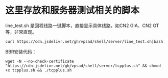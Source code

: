 # 这里存放和服务器测试相关的脚本
line_test.sh 是回程线路一键脚本，直接显示具体线路，如CN2 GIA、CN2 GT等，非常直观。

`curl https://cdn.jsdelivr.net/gh/vpsad/shell/server/line_test.sh|bash`

BBR安装代码：

`wget -N --no-check-certificate "https://cdn.jsdelivr.net/gh/vpsad/shell/server/tcpplus.sh" && chmod +x tcpplus.sh && ./tcpplus.sh`
